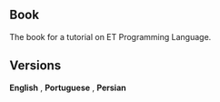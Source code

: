 ## Book
The book for a tutorial on ET Programming Language.

## Versions 

**English** , **Portuguese** , **Persian**                                  
